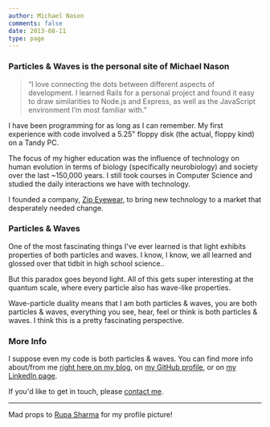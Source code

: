 ```yaml
---
author: Michael Nason
comments: false
date: 2013-08-11
type: page
---
```


### Particles & Waves is the personal site of Michael Nason

> “I love connecting the dots between different aspects of development. I learned Rails for a personal project and found it easy to draw similarities to Node.js and Express, as well as the JavaScript environment I’m most familiar with.”


I have been programming for as long as I can remember. My first experience with code involved a 5.25" floppy disk (the actual, floppy kind) on a Tandy PC.

The focus of my higher education was the influence of technology on human evolution in terms of biology (specifically neurobiology) and society over the last ~150,000 years. I still took courses in Computer Science and studied the daily interactions we have with technology.

I founded a company, [Zip Eyewear](http://www.zipeyewear.com), to bring new technology to a market that desperately needed change.


### Particles & Waves


One of the most fascinating things I've ever learned is that light exhibits properties of both particles and waves. I know, I know, we all learned and glossed over that tidbit in high school science..



But this paradox goes beyond light. All of this gets super interesting at the quantum scale, where every particle also has wave-like properties.

Wave-particle duality means that I am both particles & waves, you are both particles & waves, everything you see, hear, feel or think is both particles & waves. I think this is a pretty fascinating perspective.

### More Info

I suppose even my code is both particles & waves. You can find more info about/from me [right here on my blog](/blog/), on [my GitHub profile](https://github.com/nason), or on [my LinkedIn page](https://www.linkedin.com/in/michaelnason).

If you'd like to get in touch, please [contact me](/#contact).



* * *



Mad props to [Rupa Sharma](http://rupa.io) for my profile picture!
